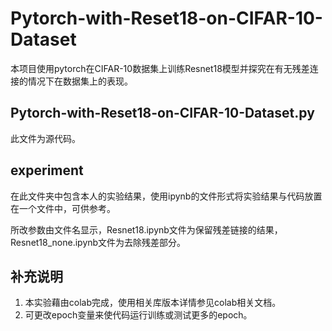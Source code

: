 # Pytorch-with-Reset18-on-CIFAR-10-Dataset
本项目使用pytorch在CIFAR-10数据集上训练Resnet18模型并探究在有无残差连接的情况下在数据集上的表现。
## Pytorch-with-Reset18-on-CIFAR-10-Dataset.py
此文件为源代码。
## experiment
在此文件夹中包含本人的实验结果，使用ipynb的文件形式将实验结果与代码放置在一个文件中，可供参考。

所改参数由文件名显示，Resnet18.ipynb文件为保留残差链接的结果，Resnet18_none.ipynb文件为去除残差部分。

## 补充说明
1. 本实验藉由colab完成，使用相关库版本详情参见colab相关文档。
2. 可更改epoch变量来使代码运行训练或测试更多的epoch。
